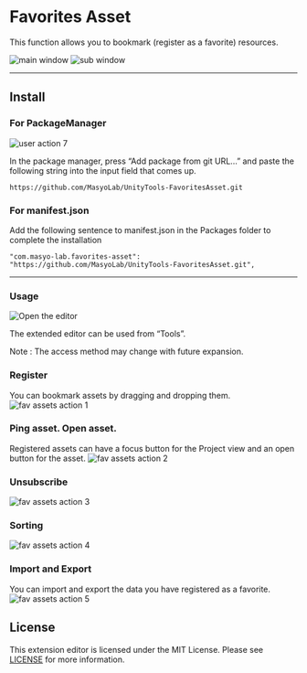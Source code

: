 # Favorites Asset
This function allows you to bookmark (register as a favorite) resources.

![main window](https://user-images.githubusercontent.com/20793765/123297800-defba380-d552-11eb-8667-b630e260471d.jpg)
![sub window](https://user-images.githubusercontent.com/20793765/123297813-e15dfd80-d552-11eb-9622-9ab2e9da8b3f.jpg)

----

Install
-------
### For PackageManager

![user action 7](https://user-images.githubusercontent.com/20793765/123511981-bb09a080-d6bf-11eb-8a15-68bad60e0278.png)

In the package manager, press “Add package from git URL...” and paste the following string into the input field that comes up.
```
https://github.com/MasyoLab/UnityTools-FavoritesAsset.git
```

### For manifest.json
Add the following sentence to manifest.json in the Packages folder to complete the installation
```
"com.masyo-lab.favorites-asset": "https://github.com/MasyoLab/UnityTools-FavoritesAsset.git",
```

----

### Usage
![Open the editor](https://user-images.githubusercontent.com/20793765/123286869-3f85e300-d549-11eb-98e9-33523237ddd6.png)

The extended editor can be used from “Tools”.

Note : The access method may change with future expansion.

### Register
You can bookmark assets by dragging and dropping them.
![fav assets action 1](https://user-images.githubusercontent.com/20793765/123298861-e5d6e600-d553-11eb-8928-ee576f50ca90.gif)

### Ping asset. Open asset.
Registered assets can have a focus button for the Project view and an open button for the asset.
![fav assets action 2](https://user-images.githubusercontent.com/20793765/123300092-28e58900-d555-11eb-8e10-a0cc34981c77.gif)

### Unsubscribe
![fav assets action 3](https://user-images.githubusercontent.com/20793765/123303319-a5c63200-d558-11eb-9d39-04df72eab611.gif)

### Sorting
![fav assets action 4](https://user-images.githubusercontent.com/20793765/123303675-035a7e80-d559-11eb-81b8-c1d3b57f2e7b.gif)

### Import and Export
You can import and export the data you have registered as a favorite.
![fav assets action 5](https://user-images.githubusercontent.com/20793765/123304439-e96d6b80-d559-11eb-8b0d-8bf0dd49ba5e.gif)

License
-------

This extension editor is licensed under the MIT License. Please see [LICENSE](https://github.com/MasyoLab/UnityTools-FavoritesAsset/blob/master/LICENSE) for more information.
